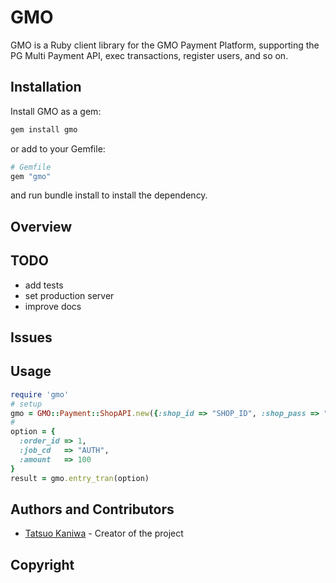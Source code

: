 GMO
====

GMO is a Ruby client library for the GMO Payment Platform, supporting the PG Multi Payment API, exec transactions, register users, and so on.

Installation
---

Install GMO as a gem:
```bash
gem install gmo
```

or add to your Gemfile:
```ruby
# Gemfile
gem "gmo"
```
and run bundle install to install the dependency.

Overview
---

TODO
---
* add tests
* set production server
* improve docs

Issues
---

Usage
---
```ruby
require 'gmo'
# setup
gmo = GMO::Payment::ShopAPI.new({:shop_id => "SHOP_ID", :shop_pass => "SHOP_PASS"})
#
option = {
  :order_id => 1,
  :job_cd   => "AUTH",
  :amount   => 100
}
result = gmo.entry_tran(option)
```

Authors and Contributors
---
* [Tatsuo Kaniwa](https://github.com/t-k) - Creator of the project

Copyright
---
